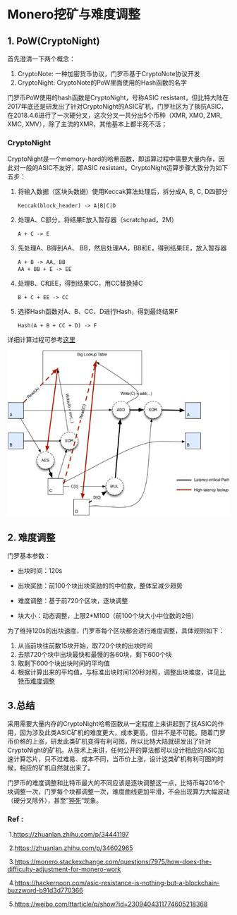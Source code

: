 # Monero挖矿与难度调整

## 1. PoW(CryptoNight)

首先澄清一下两个概念：

1. CryptoNote: 一种加密货币协议，门罗币基于CryptoNote协议开发
2. CryptoNight: CryptoNote的PoW里面使用的Hash函数的名字

门罗币PoW使用的hash函数是CryptoNight，号称ASIC resistant，但比特大陆在2017年底还是研发出了针对CryptoNight的ASIC矿机，门罗社区为了抵抗ASIC，在2018.4.6进行了一次硬分叉，这次分叉一共分出5个币种（XMR, XMO, ZMR, XMC, XMV），除了主流的XMR，其他基本上都半死不活；

### CryptoNight

CryptoNight是一个memory-hard的哈希函数，即运算过程中需要大量内存，因此对一般的ASIC不友好，即ASIC resistant。CryptoNight运算步骤大致分为如下五步：

1. 将输入数据（区块头数据）使用Keccak算法处理后，拆分成A, B, C, D四部分

   ```
   Keccak(block_header) -> A|B|C|D
   ```

2. 处理A、C部分，将结果E放入暂存器（scratchpad，2M）

   ```
   A + C -> E
   ```

3. 先处理A、B得到AA、 BB，然后处理AA，BB和E，得到结果EE，放入暂存器

   ```
   A + B -> AA, BB
   AA + BB + E -> EE
   ```

4. 处理B、C和EE，得到结果CC，用CC替换掉C

   ```
   B + C + EE -> CC
   ```

5. 选择Hash函数对A、B、CC、D进行Hash，得到最终结果F

   ```
   Hash(A + B + CC + D) -> F
   ```

详细计算过程可参考[这里](https://cryptonote.org/cns/cns008.txt)

![](./pics/cryptonight.png)



## 2. 难度调整

门罗基本参数：

* 出块时间：120s
* 出块奖励：前100个块出块奖励的的中位数，整体呈减少趋势

* 难度调整：基于前720个区块，逐块调整
* 块大小：动态调整，上限2*M100（前100个块大小中位数的2倍）

为了维持120s的出块速度，门罗币每个区块都会进行难度调整，具体规则如下：

1. 从当前块往前数15块开始，取720个块的出块时间
2. 去除720个块中出块最快和最慢的各60块，剩下600个块
3. 取剩下600个块出块时间的平均值
4. 根据计算出来的平均值，与标准出块时间120秒对照，调整出块难度，详见[比特币难度调整](./btc.md)



## 3.总结

采用需要大量内存的CryptoNight哈希函数从一定程度上来讲起到了抗ASIC的作用，因为涉及此类ASIC矿机的难度更大，成本更高，但并不是不可能。随着门罗币价格的上涨，研发此类矿机变得有利可图，所以比特大陆就研发出了针对CryptoNight的矿机。从技术上来讲，任何公开的算法都可以设计相应的ASIC加速计算芯片，只不过难易、成本不同，当币价上涨，设计这类矿机有利可图的时候，相应的矿机自然就出来了。

门罗币的难度调整和比特币最大的不同应该是逐块调整这一点，比特币每2016个块调整一次，门罗每个块都调整一次，难度曲线更加平滑，不会出现算力大幅波动（硬分叉除外），甚至”[猝死](https://weibo.com/ttarticle/p/show?id=2309404311774605218368)“现象。



### Ref :

​	1.https://zhuanlan.zhihu.com/p/34441197

​	2.https://zhuanlan.zhihu.com/p/34602965

​	3.https://monero.stackexchange.com/questions/7975/how-does-the-difficulty-adjustment-for-monero-work

​	4.https://hackernoon.com/asic-resistance-is-nothing-but-a-blockchain-buzzword-b91d3d770366

​	5.https://weibo.com/ttarticle/p/show?id=2309404311774605218368